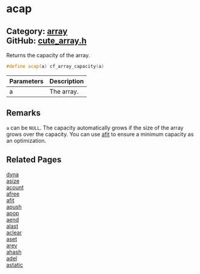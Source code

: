 [//]: # (This file is automatically generated by Cute Framework's docs parser.)
[//]: # (Do not edit this file by hand!)
[//]: # (See: https://github.com/RandyGaul/cute_framework/blob/master/samples/docs_parser.cpp)
[](../header.md ':include')

# acap

Category: [array](/api_reference?id=array)  
GitHub: [cute_array.h](https://github.com/RandyGaul/cute_framework/blob/master/include/cute_array.h)  
---

Returns the capacity of the array.

```cpp
#define acap(a) cf_array_capacity(a)
```

Parameters | Description
--- | ---
a | The array.

## Remarks

`a` can be `NULL`. The capacity automatically grows if the size of the array grows over the capacity.
 You can use [afit](/array/afit.md) to ensure a minimum capacity as an optimization.

## Related Pages

[dyna](/array/dyna.md)  
[asize](/array/asize.md)  
[acount](/array/acount.md)  
[afree](/array/afree.md)  
[afit](/array/afit.md)  
[apush](/array/apush.md)  
[apop](/array/apop.md)  
[aend](/array/aend.md)  
[alast](/array/alast.md)  
[aclear](/array/aclear.md)  
[aset](/array/aset.md)  
[arev](/array/arev.md)  
[ahash](/array/ahash.md)  
[adel](/array/adel.md)  
[astatic](/array/astatic.md)  
